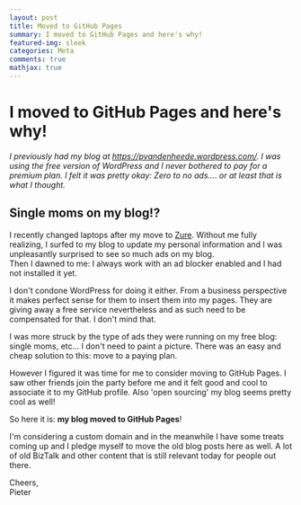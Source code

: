 ```yaml
---
layout: post
title: Moved to GitHub Pages
summary: I moved to GitHub Pages and here's why!
featured-img: sleek
categories: Meta
comments: true
mathjax: true
---
```


# I moved to GitHub Pages and here's why!

_I previously had my blog at https://pvandenheede.wordpress.com/. I was using the free version of WordPress and I never bothered to pay for a premium plan. I felt it was pretty okay: Zero to no ads.... or at least that is what I thought._

## Single moms on my blog!?

I recently changed laptops after my move to [Zure](https://www.zure.com). Without me fully realizing, I surfed to my blog to update my personal information and I was unpleasantly surprised to see so much ads on my blog. <br>
Then I dawned to me: I always work with an ad blocker enabled and I had not installed it yet.

I don't condone WordPress for doing it either. From a business perspective it makes perfect sense for them to insert them into my pages. They are giving away a free service nevertheless and as such need to be compensated for that. I don't mind that.

I was more struck by the type of ads they were running on my free blog: single moms, etc... I don't need to paint a picture. There was an easy and cheap solution to this: move to a paying plan.

However I figured it was time for me to consider moving to GitHub Pages. I saw other friends join the party before me and it felt good and cool to associate it to my GitHub profile. Also 'open sourcing' my blog seems pretty cool as well!

So here it is: **my blog moved to GitHub Pages**!

I'm considering a custom domain and in the meanwhile I have some treats coming up and I pledge myself to move the old blog posts here as well. A lot of old BizTalk and other content that is still relevant today for people out there.

Cheers,<br>
Pieter
